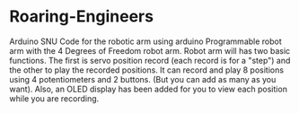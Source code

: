 # Roaring-Engineers
Arduino SNU
Code for the robotic arm using arduino
Programmable robot arm with the 4 Degrees of Freedom robot arm. Robot arm will has two basic functions. The first is servo position record (each record is for a "step") and the other to play the recorded positions. It can record and play 8 positions using 4 potentiometers and 2 buttons. (But you can add as many as you want). Also, an OLED display has been added for you to view each position while you are recording.
